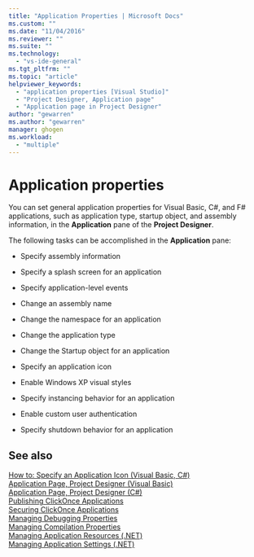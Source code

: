 ```yaml
---
title: "Application Properties | Microsoft Docs"
ms.custom: ""
ms.date: "11/04/2016"
ms.reviewer: ""
ms.suite: ""
ms.technology: 
  - "vs-ide-general"
ms.tgt_pltfrm: ""
ms.topic: "article"
helpviewer_keywords: 
  - "application properties [Visual Studio]"
  - "Project Designer, Application page"
  - "Application page in Project Designer"
author: "gewarren"
ms.author: "gewarren"
manager: ghogen
ms.workload: 
  - "multiple"
---
```

# Application properties

You can set general application properties for Visual Basic, C#, and F# applications, such as application type, startup object, and assembly information, in the **Application** pane of the **Project Designer**.

The following tasks can be accomplished in the **Application** pane:

-   Specify assembly information  

-   Specify a splash screen for an application  

-   Specify application-level events  

-   Change an assembly name  

-   Change the namespace for an application  

-   Change the application type  

-   Change the Startup object for an application  

-   Specify an application icon  

-   Enable Windows XP visual styles  

-   Specify instancing behavior for an application  

-   Enable custom user authentication  

-   Specify shutdown behavior for an application

## See also

 [How to: Specify an Application Icon (Visual Basic, C#)](../ide/how-to-specify-an-application-icon-visual-basic-csharp.md)  
 [Application Page, Project Designer (Visual Basic)](../ide/reference/application-page-project-designer-visual-basic.md)   
 [Application Page, Project Designer (C#)](../ide/reference/application-page-project-designer-csharp.md)   
 [Publishing ClickOnce Applications](../deployment/publishing-clickonce-applications.md)   
 [Securing ClickOnce Applications](../deployment/securing-clickonce-applications.md)   
 [Managing Debugging Properties](http://msdn.microsoft.com/en-us/92474d16-e7fe-4fac-9287-6bd6b3a7eb68)   
 [Managing Compilation Properties](http://msdn.microsoft.com/en-us/94308881-f10f-4caf-a729-f1028e596a2c)   
 [Managing Application Resources (.NET)](../ide/managing-application-resources-dotnet.md)   
 [Managing Application Settings (.NET)](../ide/managing-application-settings-dotnet.md)